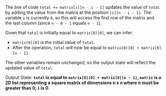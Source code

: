 The line of code `total += matrix[i][n - i - 1]` updates the value of `total` by adding the value from the matrix at the position `[i][n - i - 1]`. The variable `i` is currently `0`, so this will access the first row of the matrix and the last column (since `n - 0 - 1` equals `n - 1`).

Given that `total` is initially equal to `matrix[0][0]`, we can infer:

- `matrix[0][0]` is the initial value of `total`.
- After the operation, `total` will now be equal to `matrix[0][0] + matrix[0][n - 1]`.

The other variables remain unchanged, so the output state will reflect the updated value of `total`.

Output State: **`total` is equal to `matrix[0][0] + matrix[0][n - 1]`, `matrix` is a 2D list representing a square matrix of dimensions n x n where n must be greater than 0, `i` is 0**.